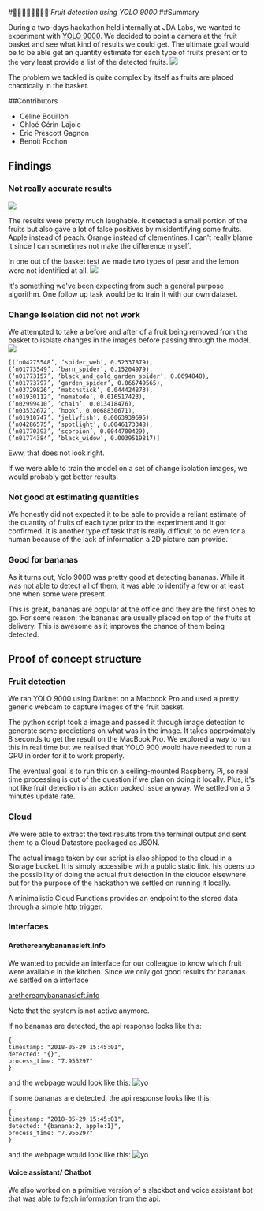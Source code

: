 #🍌🍌🍌🍌🍌🍌🍌🍌
*Fruit detection using YOLO 9000*
##Summary

During a two-days hackathon held internally at JDA Labs, we wanted to experiment with [YOLO 9000](https://github.com/philipperemy/yolo-9000).
We decided to point a camera at the fruit basket and see what kind of results we could get. The ultimate goal would be to be able get an quantity estimate for each type of fruits present or to the very least provide a list of the detected fruits. 
![](images/imageCanvasInput.jpg)

The problem we tackled is quite complex by itself as fruits are placed chaotically in the basket.

##Contributors
- Celine Bouillon
- Chloé Gérin-Lajoie
- Éric Prescott Gagnon
- Benoit Rochon


## Findings

### Not really accurate results
![](images/predictions.png)

The results were pretty much laughable. It detected a small portion of the fruits but also gave a lot of false positives by misidentifying some fruits. Apple instead of peach. Orange instead of clementines. I can't really blame it since I can sometimes not make the difference myself.

In one out of the basket test we made two types of pear and the lemon were not identified at all.
![](images/predictions2.png)

It's something we've been expecting from such a general purpose algorithm. One follow up task  would be to train it with our own dataset. 

### Change Isolation did not not work
We attempted to take a before and after of a fruit being removed from the basket to isolate changes in the images before passing through the model.
![](images/difference.gif)

    [(‘n04275548’, ‘spider_web’, 0.52337879),
    (‘n01773549’, ‘barn_spider’, 0.15204979),
    (‘n01773157’, ‘black_and_gold_garden_spider’, 0.0694848),
    (‘n01773797’, ‘garden_spider’, 0.066749565),
    (‘n03729826’, ‘matchstick’, 0.044424873),
    (‘n01930112’, ‘nematode’, 0.016517423),
    (‘n02999410’, ‘chain’, 0.013418476),
    (‘n03532672’, ‘hook’, 0.0068830671),
    (‘n01910747’, ‘jellyfish’, 0.0063939695),
    (‘n04286575’, ‘spotlight’, 0.0046173348),
    (‘n01770393’, ‘scorpion’, 0.0044700429),
    (‘n01774384’, ‘black_widow’, 0.0039519817)]

Eww, that does not look right.

If we were able to train the model on a set of change isolation images, we would probably get better results.

### Not good at estimating quantities
We honestly did not expected it to be able to provide a reliant estimate of the quantity of fruits of each type prior to the experiment and it got confirmed. It is another type of task that is really difficult to do even for a human because of the lack of information a 2D picture can provide. 

### Good for bananas
As it turns out, Yolo 9000 was pretty good at detecting bananas. While it was not able to detect all of them, it was able to identify a few or at least one when some were present.

This is great, bananas are popular at the office and they are the first ones to go.
For some reason, the bananas are usually placed on top of the fruits at delivery. This is awesome as it improves the chance of them being detected. 

## Proof of concept structure
### Fruit detection
We ran YOLO 9000 using Darknet on a Macbook Pro and used a pretty generic webcam to capture images of the fruit basket.

The python script took a image and passed it through image detection to generate some predictions on what was in the image. It takes approximately 8 seconds to get the result on the MacBook Pro. We explored a way to run this in real time but we realised that YOLO 900 would have needed to run a GPU in order for it to work properly.

The eventual goal is to run this on a ceiling-mounted Raspberry Pi, so real time processing is out of the question if we plan on doing it locally. Plus, it's not like fruit detection is an action packed issue anyway. We settled on a 5 minutes update rate.

### Cloud
We were able to extract the text results from the terminal output and sent them to a Cloud Datastore packaged as JSON.

The actual image taken by our script is also shipped to the cloud in a Storage bucket. It is simply accessible with a public static link. his opens up the possibility of doing the actual fruit detection in the cloudor elsewhere but for the purpose of the hackathon we settled on running it locally.

A minimalistic Cloud Functions provides an endpoint to the stored data through a simple http trigger.

### Interfaces
#### Arethereanybananasleft.info
We wanted to provide an interface for our colleague to know which fruit were available in the kitchen. Since we only got good results for bananas we settled on a interface


[arethereanybananasleft.info](http://arethereanybananasleft.info)

Note that the system is not active anymore.

If no bananas are detected, the api response looks like this:

	{
    timestamp: "2018-05-29 15:45:01",
    detected: "{}",
    process_time: "7.956297"
    }
    
and the webpage would look like this: 
![yo](images/arethereanybananasleft_no.png)

If some bananas are detected, the api response looks like this:

    {
    timestamp: "2018-05-29 15:45:01",
    detected: "{banana:2, apple:1}",
    process_time: "7.956297"
    }

and the webpage would look like this: 
![yo](images/arethereanybananasleft_yes.png)

#### Voice assistant/ Chatbot
We also worked on a primitive version of a slackbot and voice assistant bot that was able to fetch information from the api. 
